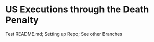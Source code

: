<h1>US Executions through the Death Penalty</h1>

Test README.md; Setting up Repo; See other Branches 